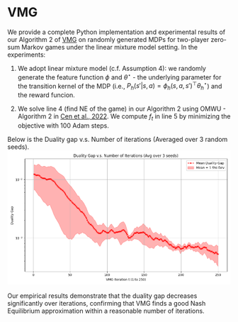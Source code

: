 # VMG

We provide a complete Python implementation and experimental results of our Algorithm 2 of [VMG](https://arxiv.org/abs/2502.09780) on randomly generated MDPs for two-player zero-sum Markov games under the linear mixture model setting. In the experiments:
1. We adopt linear mixture model (c.f. Assumption 4): we randomly generate the feature function $\phi$ and $\theta^\star$ - the underlying parameter for the transition kernel of the MDP (i.e., $P_h(s'|s,a) = \phi_h(s,a,s')^\top \theta_h^\star$) and the reward funcion.

2. We solve line 4 (find NE of the game) in our Algorithm 2 using OMWU - Algorithm 2 in [Cen et al., 2022](https://arxiv.org/pdf/2210.01050). We compute $f_t$ in line 5 by minimizing the objective with 100 Adam steps.


Below is the Duality gap v.s. Number of iterations (Averaged over 3 random seeds).
![Duality gap v.s. Number of iterations (Averaged over 3 random seeds)](vmg_avg_duality_gap.png)

Our empirical results demonstrate that the duality gap decreases significantly over iterations, confirming that VMG finds a good Nash Equilibrium approximation within a reasonable number of iterations. 

